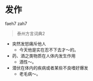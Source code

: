 

# 发作
faeh7 zah7
> 泰州方言词典2
- 突然发怒痛斥他人
  - 今天他是实在忍不下去才～的。
- 药、酒之类物质在人体内发生作用
  - 酒性～。
- 潜伏在体内的疾病或者某些不良嗜好爆发
  - 老毛病～。